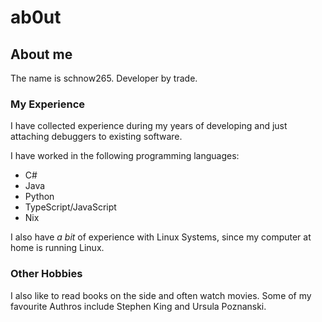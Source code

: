 # ab0ut

## About me

The name is schnow265. Developer by trade.

### My Experience

I have collected experience during my years of developing and just attaching debuggers to existing software.

I have worked in the following programming languages:

- C#
- Java
- Python
- TypeScript/JavaScript
- Nix

I also have _a bit_ of experience with Linux Systems, since my computer at home is running Linux.

### Other Hobbies

I also like to read books on the side and often watch movies. Some of my favourite Authros include Stephen King and Ursula Poznanski.
